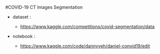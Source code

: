 
#COVID-19 CT Images Segmentation
- dataset :
  - https://www.kaggle.com/competitions/covid-segmentation/data

- notebook :
  - https://www.kaggle.com/code/dannyyeh/daniel-convid19/edit
